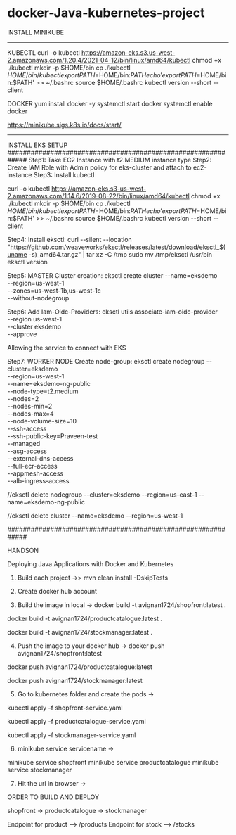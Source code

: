# docker-Java-kubernetes-project


INSTALL MINIKUBE 
***********************************************************

KUBECTL
curl -o kubectl https://amazon-eks.s3.us-west-2.amazonaws.com/1.20.4/2021-04-12/bin/linux/amd64/kubectl
chmod +x ./kubectl
mkdir -p $HOME/bin
cp ./kubectl $HOME/bin/kubectl
export PATH=$HOME/bin:$PATH
echo 'export PATH=$HOME/bin:$PATH' >> ~/.bashrc
source $HOME/.bashrc
kubectl version --short --client

DOCKER
yum install docker -y
systemctl  start docker
systemctl enable docker

https://minikube.sigs.k8s.io/docs/start/
***********************************************************



INSTALL EKS SETUP
#############################################################
Step1: Take EC2 Instance with t2.MEDIUM instance type
Step2: Create IAM Role with Admin policy for eks-cluster and attach to ec2-instance
Step3: Install kubectl

curl -o kubectl https://amazon-eks.s3-us-west-2.amazonaws.com/1.14.6/2019-08-22/bin/linux/amd64/kubectl
chmod +x ./kubectl
mkdir -p $HOME/bin
cp ./kubectl $HOME/bin/kubectl
export PATH=$HOME/bin:$PATH
echo 'export PATH=$HOME/bin:$PATH' >> ~/.bashrc
source $HOME/.bashrc
kubectl version --short --client

Step4: Install eksctl:
curl --silent --location "https://github.com/weaveworks/eksctl/releases/latest/download/eksctl_$(uname -s)_amd64.tar.gz" | tar xz -C /tmp
sudo mv /tmp/eksctl /usr/bin
eksctl version

Step5: MASTER Cluster creation:
eksctl create cluster --name=eksdemo \
                  --region=us-west-1 \
                  --zones=us-west-1b,us-west-1c \
                  --without-nodegroup 

Step6: Add Iam-Oidc-Providers:
eksctl utils associate-iam-oidc-provider \
    --region us-west-1 \
    --cluster eksdemo \
    --approve 

Allowing the service to connect with EKS


Step7: WORKER NODE Create node-group:
eksctl create nodegroup --cluster=eksdemo \
                   --region=us-west-1 \
                   --name=eksdemo-ng-public \
                   --node-type=t2.medium \
                   --nodes=2 \
                   --nodes-min=2 \
                   --nodes-max=4 \
                   --node-volume-size=10 \
                   --ssh-access \
                   --ssh-public-key=Praveen-test \
                   --managed \
                   --asg-access \
                   --external-dns-access \
                   --full-ecr-access \
                   --appmesh-access \
                   --alb-ingress-access	


 
//eksctl delete nodegroup --cluster=eksdemo --region=us-east-1 --name=eksdemo-ng-public



//eksctl delete cluster --name=eksdemo    --region=us-west-1	




#############################################################


HANDSON


Deploying Java Applications with Docker and Kubernetes

1) Build each project ->> mvn clean install -DskipTests

2) Create docker hub account

3) Build the image in local -> docker build -t avignan1724/shopfront:latest .

docker build -t avignan1724/productcatalogue:latest .

docker build -t avignan1724/stockmanager:latest .

4) Push the image to your docker hub -> docker push avignan1724/shopfront:latest 

docker push avignan1724/productcatalogue:latest

docker push avignan1724/stockmanager:latest

5) Go to kubernetes folder and create the pods -> 

kubectl apply -f shopfront-service.yaml

kubectl apply -f productcatalogue-service.yaml

kubectl apply -f stockmanager-service.yaml

6) minikube service servicename  -> 

minikube service shopfront
minikube service productcatalogue
minikube service stockmanager

7) Hit the url in browser -> 

ORDER TO BUILD AND DEPLOY 

shopfront -> productcatalogue -> stockmanager

Endpoint for product --> /products
Endpoint for stock --> /stocks



